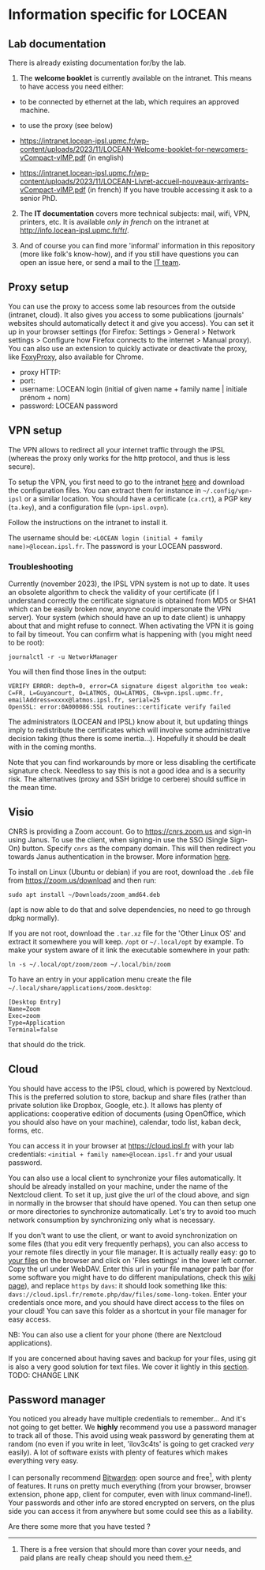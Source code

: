 # Information specific for LOCEAN

## Lab documentation

There is already existing documentation for/by the lab.

1) The **welcome booklet** is currently available on the intranet.
This means to have access you need either:
- to be connected by ethernet at the lab, which requires an approved machine.
- to use the proxy (see below)

- https://intranet.locean-ipsl.upmc.fr/wp-content/uploads/2023/11/LOCEAN-Welcome-booklet-for-newcomers-vCompact-vIMP.pdf (in english)
- https://intranet.locean-ipsl.upmc.fr/wp-content/uploads/2023/11/LOCEAN-Livret-accueil-nouveaux-arrivants-vCompact-vIMP.pdf (in french)
If you have trouble accessing it ask to a senior PhD.

2) The **IT documentation** covers more technical subjects: mail, wifi, VPN, printers, etc. It is available *only in french* on the intranet at http://info.locean-ipsl.upmc.fr/fr/.

3) And of course you can find more 'informal' information in this repository (more like folk's know-how), and if you still have questions you can open an issue here, or send a mail to the [IT team](http://info.locean-ipsl.upmc.fr/fr/support/).

## Proxy setup

You can use the proxy to access some lab resources from the outside (intranet, cloud). It also gives you access to some publications (journals' websites should automatically detect it and give you access).
You can set it up in your browser settings (for Firefox: Settings > General > Network settings > Configure how Firefox connects to the internet > Manual proxy).
You can also use an extension to quickly activate or deactivate the proxy, like [FoxyProxy](https://addons.mozilla.org/en-US/firefox/addon/foxyproxy-standard/), also available for Chrome.

- proxy HTTP: <adresse du proxy>
- port: <port>
- username: LOCEAN login (initial of given name + family name | initiale prénom + nom)
- password: LOCEAN password

## VPN setup

The VPN allows to redirect all your internet traffic through the IPSL (whereas the proxy only works for the http protocol, and thus is less secure).

To setup the VPN, you first need to go to the intranet [here](http://info.locean-ipsl.upmc.fr/fr/reseau-distant/#vpn) and download the configuration files.
You can extract them for instance in `~/.config/vpn-ipsl` or a similar location.
You should have a certificate (`ca.crt`), a PGP key (`ta.key`), and a configuration file (`vpn-ipsl.ovpn`).

Follow the instructions on the intranet to install it.

The username should be: `<LOCEAN login (initial + family name)>@locean.ipsl.fr`.
The password is your LOCEAN password.

### Troubleshooting

Currently (november 2023), the IPSL VPN system is not up to date.
It uses an obsolete algorithm to check the validity of your certificate (if I understand correctly the certificate signature is obtained from MD5 or SHA1 which can be easily broken now, anyone could impersonate the VPN server).
Your system (which should have an up to date client) is unhappy about that and might refuse to connect. When activating the VPN it is going to fail by timeout.
You can confirm what is happening with (you might need to be root):
``` shell
journalctl -r -u NetworkManager
```
You will then find those lines in the output:
``` plain
VERIFY ERROR: depth=0, error=CA signature digest algorithm too weak: C=FR, L=Guyancourt, O=LATMOS, OU=LATMOS, CN=vpn.ipsl.upmc.fr, emailAddress=xxxx@latmos.ipsl.fr, serial=25
OpenSSL: error:0A000086:SSL routines::certificate verify failed
```

The administrators (LOCEAN and IPSL) know about it, but updating things imply to redistribute the certificates which will involve some administrative decision taking (thus there is some inertia...). Hopefully it should be dealt with in the coming months. 

Note that you can find workarounds by more or less disabling the certificate signature check. Needless to say this is not a good idea and is a security risk. The alternatives (proxy and SSH bridge to cerbere) should suffice in the mean time.


## Visio

CNRS is providing a Zoom account. Go to https://cnrs.zoom.us and sign-in using Janus.
To use the client, when signing-in use the SSO (Single Sign-On) button. Specify `cnrs` as the company domain. This will then redirect you towards Janus authentication in the browser.
More information [here](https://ods.cnrs.fr/zoom-cnrs.php).

To install on Linux (Ubuntu or debian) if you are root, download the `.deb` file from https://zoom.us/download and then run:
``` shell
sudo apt install ~/Downloads/zoom_amd64.deb
```
(apt is now able to do that and solve dependencies, no need to go through dpkg normally).

If you are not root, download the `.tar.xz` file for the 'Other Linux OS' and extract it somewhere you will keep. `/opt` or `~/.local/opt` by example.
To make your system aware of it link the executable somewhere in your path:
``` shell
ln -s ~/.local/opt/zoom/zoom ~/.local/bin/zoom
```

To have an entry in your application menu create the file `~/.local/share/applications/zoom.desktop`:
``` desktop
[Desktop Entry]
Name=Zoom
Exec=zoom
Type=Application
Terminal=false
```
that should do the trick.

## Cloud

You should have access to the IPSL cloud, which is powered by Nextcloud.
This is the preferred solution to store, backup and share files (rather than private solution like Dropbox, Google, etc.).
It allows has plenty of applications: cooperative edition of documents (using OpenOffice, which you should also have on your machine), calendar, todo list, kaban deck, forms, etc.

You can access it in your browser at https://cloud.ipsl.fr with your lab credentials: `<initial + family name>@locean.ipsl.fr` and your usual password.

You can also use a local client to synchronize your files automatically. It should be already installed on your machine, under the name of the Nextcloud client.
To set it up, just give the url of the cloud above, and sign in normally in the browser that should have opened.
You can then setup one or more directories to synchronize automatically.
Let's try to avoid too much network consumption by synchronizing only what is necessary.

If you don't want to use the client, or want to avoid synchronization on some files (that you edit very frequently perhaps), you can also access to your remote files directly in your file manager.
It is actually really easy: go to [your files](https://cloud.ipsl.fr/index.php/apps/files/) on the browser and click on 'Files settings' in the lower left corner. Copy the url under WebDAV.
Enter this url in your file manager path bar (for some software you might have to do different manipulations, check this [wiki page](https://wiki.archlinux.org/title/WebDAV#Client)), and replace `https` by `davs`: it should look something like this: `davs://cloud.ipsl.fr/remote.php/dav/files/some-long-token`.
Enter your credentials once more, and you should have direct access to the files on your cloud!
You can save this folder as a shortcut in your file manager for easy access.

NB: You can also use a client for your phone (there are Nextcloud applications).

If you are concerned about having saves and backup for your files, using git is also a very good solution for text files. We cover it lightly in this [section](/intro.md#git).
TODO: CHANGE LINK

## Password manager

You noticed you already have multiple credentials to remember... And it's not going to get better.
We **highly** recommend you use a password manager to track all of those.
This avoid using weak password by generating them at random (no even if you write in leet, 'ilov3c4ts' is going to get cracked *very* easily).
A lot of software exists with plenty of features which makes everything very easy.

I can personally recommend [Bitwarden](https://bitwarden.com/): open source and free[^1], with plenty of features. It runs on pretty much everything (from your browser, browser extension, phone app, client for computer, even with linux command-line!). Your passwords and other info are stored encrypted on servers, on the plus side you can access it from anywhere but some could see this as a liability.

Are there some more that you have tested ?

[^1]: There is a free version that should more than cover your needs, and paid plans are really cheap should you need them.
